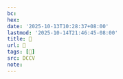 ```yaml
---
bc:
hex:
date: '2025-10-13T10:28:37+08:00'
lastmod: '2025-10-14T21:46:45-08:00'
title: 􃣀
url: 􃣀
tags: [𣂮]
src: DCCV
note:
---
```

